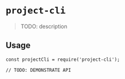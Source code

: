 # `project-cli`

> TODO: description

## Usage

```
const projectCli = require('project-cli');

// TODO: DEMONSTRATE API
```
